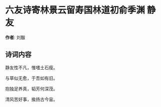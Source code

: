 # 六友诗寄林景云留寿国林道初俞季渊 静友

**作者**: 刘黻

## 诗词内容

静友性不凡，惟嗜土石瘦。

与草似无愈，于吾如有旧。

抱独足养真，韬芳何深茂。

清风苦好事，揄扬古今宙。

